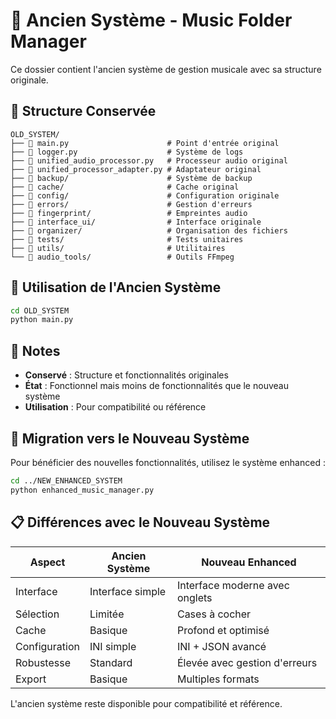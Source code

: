 # 📁 Ancien Système - Music Folder Manager

Ce dossier contient l'ancien système de gestion musicale avec sa structure originale.

## 📂 Structure Conservée

```
OLD_SYSTEM/
├── 📄 main.py                      # Point d'entrée original
├── 📄 logger.py                    # Système de logs
├── 📄 unified_audio_processor.py   # Processeur audio original
├── 📄 unified_processor_adapter.py # Adaptateur original
├── 📁 backup/                      # Système de backup
├── 📁 cache/                       # Cache original
├── 📁 config/                      # Configuration originale
├── 📁 errors/                      # Gestion d'erreurs
├── 📁 fingerprint/                 # Empreintes audio
├── 📁 interface_ui/                # Interface originale
├── 📁 organizer/                   # Organisation des fichiers
├── 📁 tests/                       # Tests unitaires
├── 📁 utils/                       # Utilitaires
└── 📁 audio_tools/                 # Outils FFmpeg
```

## 🚀 Utilisation de l'Ancien Système

```bash
cd OLD_SYSTEM
python main.py
```

## 📝 Notes

- **Conservé** : Structure et fonctionnalités originales
- **État** : Fonctionnel mais moins de fonctionnalités que le nouveau système
- **Utilisation** : Pour compatibilité ou référence

## 🔄 Migration vers le Nouveau Système

Pour bénéficier des nouvelles fonctionnalités, utilisez le système enhanced :
```bash
cd ../NEW_ENHANCED_SYSTEM
python enhanced_music_manager.py
```

## 📋 Différences avec le Nouveau Système

| Aspect | Ancien Système | Nouveau Enhanced |
|---|---|---|
| Interface | Interface simple | Interface moderne avec onglets |
| Sélection | Limitée | Cases à cocher |
| Cache | Basique | Profond et optimisé |
| Configuration | INI simple | INI + JSON avancé |
| Robustesse | Standard | Élevée avec gestion d'erreurs |
| Export | Basique | Multiples formats |

L'ancien système reste disponible pour compatibilité et référence.
